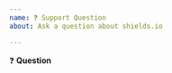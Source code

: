 ```yaml
---
name: ❓ Support Question
about: Ask a question about shields.io

---
```


:question: **Question**
<!--
Ask your question clearly and concisely.

#support on our [Discord](https://discordapp.com/invite/HjJCwm5)
is also a great place to ask questions and get help
-->


<!-- Love Shields? Please consider donating $10 to sustain our activities:
👉  https://opencollective.com/shields -->

